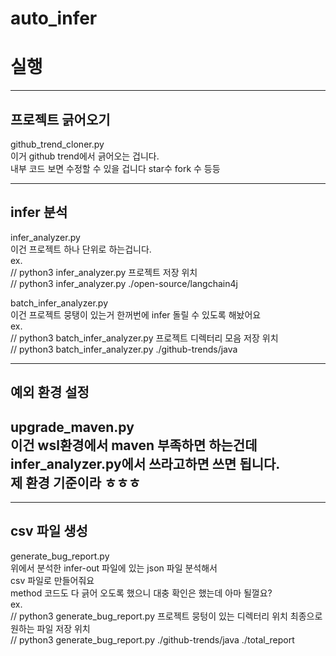 # auto_infer


# 실행

---
프로젝트 긁어오기
---
github_trend_cloner.py <br>
이거 github trend에서 긁어오는 겁니다. <br>
내부 코드 보면 수정할 수 있을 겁니다 star수 fork 수 등등<br>

---
infer 분석
---
infer_analyzer.py<br>
이건 프로젝트 하나 단위로 하는겁니다.<br>
ex.<br>
// python3 infer_analyzer.py 프로젝트 저장 위치<br>
// python3 infer_analyzer.py ./open-source/langchain4j<br>

batch_infer_analyzer.py<br>
이건 프로젝트 뭉탱이 있는거 한꺼번에 infer 돌릴 수 있도록 해놨어요<br>
ex.<br>
// python3 batch_infer_analyzer.py 프로젝트 디렉터리 모음 저장 위치<br>
// python3 batch_infer_analyzer.py ./github-trends/java<br>

---
예외 환경 설정
---
upgrade_maven.py <br>
이건 wsl환경에서 maven 부족하면 하는건데 infer_analyzer.py에서 쓰라고하면 쓰면 됩니다.<br>
제 환경 기준이라 ㅎㅎㅎ<br>
---

---
csv 파일 생성
---

generate_bug_report.py<br>
위에서 분석한 infer-out 파일에 있는 json 파일 분석해서<br>
csv 파일로 만들어줘요<br>
method 코드도 다 긁어 오도록 했으니 대충 확인은 했는데 아마 될껄요?<br>
ex.<br>
// python3 generate_bug_report.py  프로젝트 뭉텅이 있는 디렉터리 위치 최종으로 원하는 파일 저장 위치 <br>
// python3 generate_bug_report.py ./github-trends/java ./total_report
